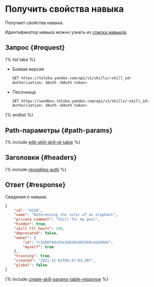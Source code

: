 # Получить свойства навыка

Получает свойства навыка.

Идентификатор навыка можно узнать из [списка навыков](get-skill-list.md).

## Запрос {#request}

{% list tabs %}

- Боевая версия

  ```bash
  GET https://toloka.yandex.com/api/v1/skills/<skill_id>
  Authorization: OAuth <OAuth token>
  ```

- Песочница

  ```bash
  GET https://sandbox.toloka.yandex.com/api/v1/skills/<skill_id>
  Authorization: OAuth <OAuth token>
  ```

{% endlist %}

## Path-параметры {#path-params}

{% include [edit-skill-skill-id-table](../_includes/concepts/edit-skill/id-edit-skill/skill-id-table.md) %}


## Заголовки {#headers}

{% include [reusables-auth](../_includes/reusables/id-reusables/auth.md) %}


## Ответ {#response}

Сведения о навыке.

```json
{
    "id": "9238",
    "name": "Determining the color of an elephant",
    "private_comment": "Skill for my pool",
    "hidden": true,
    "skill_ttl_hours": 240,
    "deprecated": false,
    "owner": {
        "id": "c3a50f44cd3e1b8202465569ced289eb",
        "myself": true
    },
    "training": true,
    "created": "2021-12-01T08:37:03.387",
    "global": false
}
```

{% include [create-skill-params-table-response](../_includes/concepts/create-skill/id-create-skill/params-table-response.md) %}
